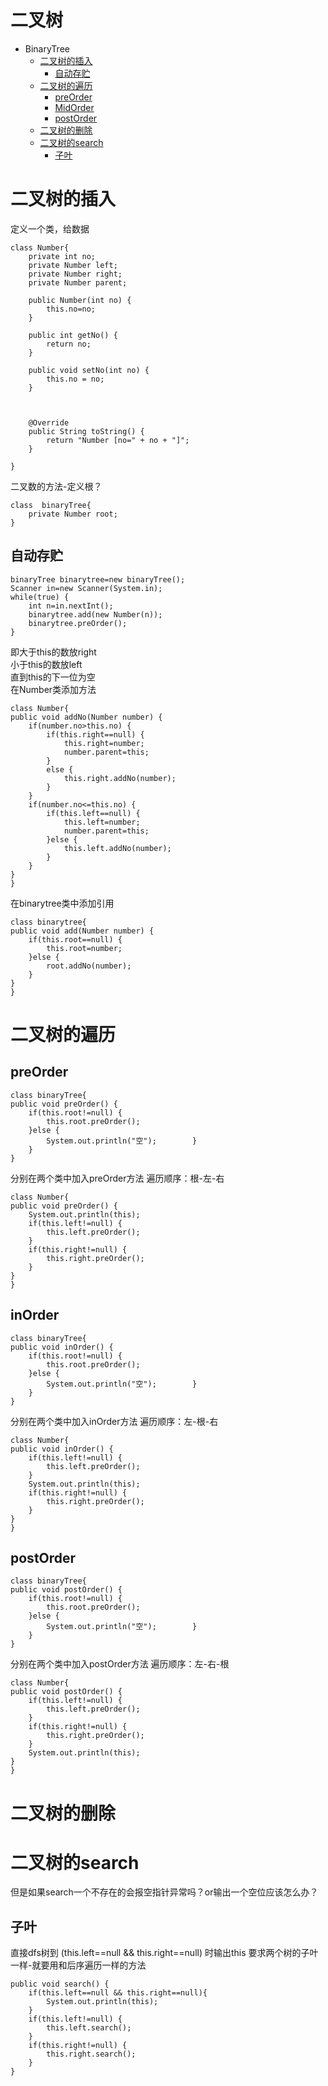 # 二叉树
* BinaryTree
  * [二叉树的插入](#二叉树的插入)
    * [自动存贮](#自动存贮)
  * [二叉树的遍历](#二叉树的遍历)
    * [preOrder](#preOrder)
    * [MidOrder](#inOrder)
    * [postOrder](#postOrder)
  * [二叉树的删除](#二叉树的删除)
  * [二叉树的search](#二叉树的search)
    * [子叶](#子叶)
    
# 二叉树的插入
定义一个类，给数据
```
class Number{
	private int no;
	private Number left;
	private Number right;
	private Number parent;
	
	public Number(int no) {
		this.no=no;
	}
	
	public int getNo() {
		return no;
	}

	public void setNo(int no) {
		this.no = no;
	}
	
	

	@Override
	public String toString() {
		return "Number [no=" + no + "]";
	}
	
}
```
二叉数的方法-定义根？
```
class  binaryTree{
	private Number root;
}
```
## 自动存贮
```
binaryTree binarytree=new binaryTree();
Scanner in=new Scanner(System.in);
while(true) {
	int n=in.nextInt();
	binarytree.add(new Number(n));
	binarytree.preOrder();
}
``` 
即大于this的数放right  
小于this的数放left  
直到this的下一位为空  
在Number类添加方法
```
class Number{
public void addNo(Number number) {
	if(number.no>this.no) {
		if(this.right==null) {
			this.right=number;
			number.parent=this;
		}
		else {
			this.right.addNo(number);
		}
	}
	if(number.no<=this.no) {
		if(this.left==null) {
			this.left=number;
			number.parent=this;
		}else {
			this.left.addNo(number);
		}
	}
}
}
```
在binarytree类中添加引用 
```
class binarytree{
public void add(Number number) {
	if(this.root==null) {
		this.root=number;
	}else {
		root.addNo(number);
	}
}
}
```

# 二叉树的遍历
## preOrder
```
class binaryTree{
public void preOrder() {
	if(this.root!=null) {
		this.root.preOrder();
	}else {
		System.out.println("空");		}	
	}
}
```
分别在两个类中加入preOrder方法
遍历顺序：根-左-右
```
class Number{
public void preOrder() {
	System.out.println(this);
	if(this.left!=null) {
		this.left.preOrder();
	}
	if(this.right!=null) {
		this.right.preOrder();
	}
}
}
```

## inOrder
```
class binaryTree{
public void inOrder() {
	if(this.root!=null) {
		this.root.preOrder();
	}else {
		System.out.println("空");		}	
	}
}
```
分别在两个类中加入inOrder方法
遍历顺序：左-根-右
```
class Number{
public void inOrder() {
	if(this.left!=null) {
		this.left.preOrder();
	}
	System.out.println(this);
	if(this.right!=null) {
		this.right.preOrder();
	}
}
}
```
## postOrder
```
class binaryTree{
public void postOrder() {
	if(this.root!=null) {
		this.root.preOrder();
	}else {
		System.out.println("空");		}	
	}
}
```
分别在两个类中加入postOrder方法
遍历顺序：左-右-根
```
class Number{
public void postOrder() {
	if(this.left!=null) {
		this.left.preOrder();
	}
	if(this.right!=null) {
		this.right.preOrder();
	}
	System.out.println(this);
}
}
```

# 二叉树的删除
# 二叉树的search
  
但是如果search一个不存在的会报空指针异常吗？or输出一个空位应该怎么办？

## 子叶
 
直接dfs树到  (this.left==null  && this.right==null) 时输出this
要求两个树的子叶一样-就要用和后序遍历一样的方法
```
public void search() {
	if(this.left==null && this.right==null){
		System.out.println(this);
	}
	if(this.left!=null) {
		this.left.search();
	}
	if(this.right!=null) {
		this.right.search();
	}
}
```
